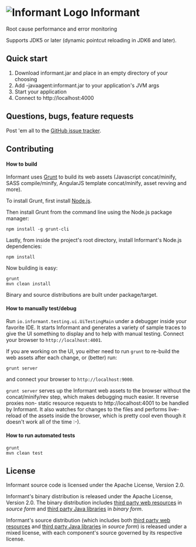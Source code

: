 <img src="https://secure.gravatar.com/avatar/ab0f1c8f702263d8c954314b231d91ce?s=70" alt="Informant Logo"> Informant
=========

Root cause performance and error monitoring

Supports JDK5 or later (dynamic pointcut reloading in JDK6 and later).

## Quick start

1. Download informant.jar and place in an empty directory of your choosing
2. Add -javaagent:informant.jar to your application's JVM args
3. Start your application
4. Connect to http://localhost:4000

## Questions, bugs, feature requests

Post 'em all to the [GitHub issue tracker](https://github.com/informant/informant/issues).

## Contributing

#### How to build

Informant uses [Grunt](http://gruntjs.com) to build its web assets (Javascript concat/minify, SASS compile/minify, AngularJS template concat/minify, asset revving and more).

To install Grunt, first install [Node.js](http://nodejs.org).

Then install Grunt from the command line using the Node.js package manager:

    npm install -g grunt-cli

Lastly, from inside the project's root directory, install Informant's Node.js dependencies:

    npm install

Now building is easy:

    grunt
    mvn clean install

Binary and source distributions are built under package/target.

#### How to manually test/debug

Run `io.informant.testing.ui.UiTestingMain` under a debugger inside your favorite IDE. It starts Informant and generates a variety of sample traces to give the UI something to display and to help with manual testing. Connect your browser to `http://localhost:4001`.

If you are working on the UI, you either need to run `grunt` to re-build the web assets after each change, or (better) run:

    grunt server

and connect your browser to `http://localhost:9000`.

`grunt server` serves up the Informant web assets to the browser without the concat/minify/rev step, which makes debugging much easier. It reverse proxies non- static resource requests to http://localhost:4001 to be handled by Informant. It also watches for changes to the files and performs live-reload of the assets inside the browser, which is pretty cool even though it doesn't work all of the time :-).

#### How to run automated tests

    grunt
    mvn clean test

## License

Informant source code is licensed under the Apache License, Version 2.0.

Informant's binary distribution is released under the Apache License, Version 2.0. The binary distribution includes [third party web resources](https://github.com/informant/informant/wiki/Third-Party-Web-Resources) in _source form_ and [third party Java libraries](https://github.com/informant/informant/wiki/Third-Party-Java-Libraries) in _binary form_.

Informant's source distribution (which includes both [third party web resources](https://github.com/informant/informant/wiki/Third-Party-Web-Resources) and [third party Java libraries](https://github.com/informant/informant/wiki/Third-Party-Java-Libraries) in _source form_) is released under a mixed license, with each component's source governed by its respective license.
